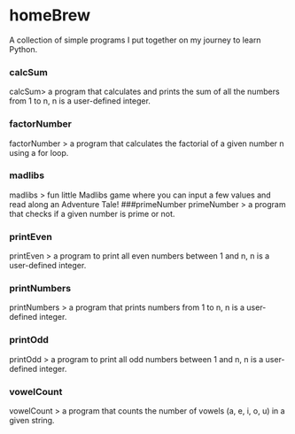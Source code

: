 # homeBrew
A collection of simple programs I put together on my journey to learn Python.


### calcSum
calcSum> a program that calculates and prints the sum of all the numbers from 1 to n, n is a user-defined integer.
### factorNumber
factorNumber > a program that calculates the factorial of a given number n using a for loop.
### madlibs
madlibs > fun little Madlibs game where you can input a few values and read along an Adventure Tale!
###primeNumber
primeNumber > a program that checks if a given number is prime or not.
### printEven
printEven > a program to print all even numbers between 1 and n, n is a user-defined integer.
### printNumbers
printNumbers > a program that prints numbers from 1 to n, n is a user-defined integer.
### printOdd
printOdd > a program to print all odd numbers between 1 and n, n is a user-defined integer.
### vowelCount
vowelCount > a program that counts the number of vowels (a, e, i, o, u) in a given string.

